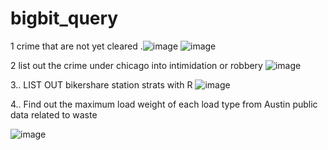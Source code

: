 # bigbit_query
1 crime that are not yet cleared
.![image](https://user-images.githubusercontent.com/100956157/156870162-0af23577-9721-4c50-8414-edb258907984.png)
![image](https://user-images.githubusercontent.com/100956157/156870257-d07f1a42-45f9-4d1c-8679-4770f5bc5cc9.png)

2 list out the crime under chicago into intimidation or robbery
![image](https://user-images.githubusercontent.com/100956157/156870399-f53bc180-a172-4aab-9f8c-73ac9b33190b.png)

3.. LIST OUT bikershare station strats with R
![image](https://user-images.githubusercontent.com/100956157/156887915-ff5628a1-7a74-4c27-b232-b105e8f82cf6.png)

4..	Find out the maximum load weight of each load type from Austin public data related to waste

![image](https://user-images.githubusercontent.com/100956157/156888087-061cb0c4-3fd1-43f0-a83f-cceab1f424e6.png)
